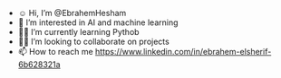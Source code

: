 - ☺ Hi, I’m @EbrahemHesham
- 👀 I’m interested in AI and machine learning 
- 👏🏻 I’m currently learning Pythob
- 🤝🏻 I’m looking to collaborate on projects
- 📫 How to reach me https://www.linkedin.com/in/ebrahem-elsherif-6b628321a

<!---
EbrahemHesham/EbrahemHesham is a ✨ special ✨ repository because its `README.md` (this file) appears on your GitHub profile.
You can click the Preview link to take a look at your changes.
--->
